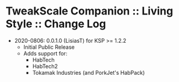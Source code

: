 # TweakScale Companion :: Living Style :: Change Log

* 2020-0806: 0.0.1.0 (LisiasT) for KSP >= 1.2.2
	+ Initial Public Release
	+ Adds support for:
		- HabTech
		- HabTech2
		- Tokamak Industries (and PorkJet's HabPack)
  
